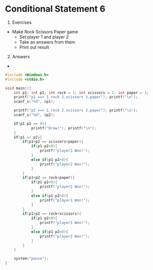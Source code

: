 # Conditional Statement 6

1. Exercises 
- Make Rock Scissors Paper game
    - Set player 1 and player 2
    - Take an answers from them
    - Print out result

2. Answers

- 

```c
#include <Windows.h>
#include <stdio.h>

void main(){
    int p1; int p2; int rock = 1; int scissors = 2; int paper = 3;
    printf("p1 ==> 1.rock 2.scissors 3.paper"); printf("\n");
    scanf_s("%d", &p1);

    printf("p2 ==> 1.rock 2.scissors 3.paper"); printf("\n");
    scanf_s("%d", &p2);

    if(p1-p2 == 0){
		    printf("Draw!"); printf("\n");
    }
    if(p1 =! p2){
        if(p1+p2 == scissors+paper){
            if(p1-p2<0){
                printf("player1 Won!");
            }
            else if(p1-p2>0){
                printf("player2 Won!");
            }
        }
        if(p1+p2 == rock+paper){
            if(p1-p2<0){
                printf("player2 Won!");
            }
            else if(p1-p2>0){
                printf("player1 Won!");
            }
        }
        if(p1+p2 == rock+scissors){
            if(p1-p2<0){
                printf("player1 Won!");
            }
            else if(p1-p2>0){
                printf("player2 Won!");
            }
        }
    }

    system("pause");
}
```
